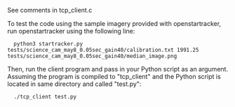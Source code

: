 See comments in tcp_client.c

To test the code using the sample imagery provided with openstartracker, run openstartracker using the following line:

      python3 startracker.py tests/science_cam_may8_0.05sec_gain40/calibration.txt 1991.25 tests/science_cam_may8_0.05sec_gain40/median_image.png

Then, run the client program and pass in your Python script as an argument. Assuming the program is compiled to "tcp_client" and the Python script is located in same directory and called "test.py":

      ./tcp_client test.py
